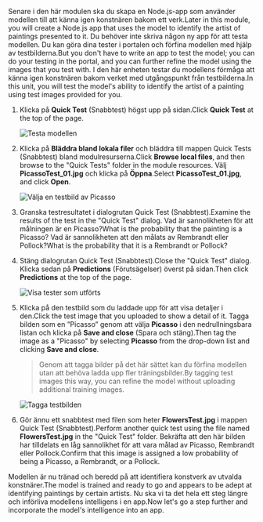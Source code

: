 <span data-ttu-id="29013-101">Senare i den här modulen ska du skapa en Node.js-app som använder modellen till att känna igen konstnären bakom ett verk.</span><span class="sxs-lookup"><span data-stu-id="29013-101">Later in this module, you will create a Node.js app that uses the model to identify the artist of paintings presented to it.</span></span> <span data-ttu-id="29013-102">Du behöver inte skriva någon ny app för att testa modellen. Du kan göra dina tester i portalen och förfina modellen med hjälp av testbilderna.</span><span class="sxs-lookup"><span data-stu-id="29013-102">But you don't have to write an app to test the model; you can do your testing in the portal, and you can further refine the model using the images that you test with.</span></span> <span data-ttu-id="29013-103">I den här enheten testar du modellens förmåga att känna igen konstnären bakom verket med utgångspunkt från testbilderna.</span><span class="sxs-lookup"><span data-stu-id="29013-103">In this unit, you will test the model's ability to identify the artist of a painting using test images provided for you.</span></span>

1. <span data-ttu-id="29013-104">Klicka på **Quick Test** (Snabbtest) högst upp på sidan.</span><span class="sxs-lookup"><span data-stu-id="29013-104">Click **Quick Test** at the top of the page.</span></span>

    ![Testa modellen](../media/4-portal-click-quick-test.png)

1. <span data-ttu-id="29013-106">Klicka på **Bläddra bland lokala filer** och bläddra till mappen Quick Tests (Snabbtest) bland modulresurserna.</span><span class="sxs-lookup"><span data-stu-id="29013-106">Click **Browse local files**, and then browse to the "Quick Tests" folder in the module resources.</span></span> <span data-ttu-id="29013-107">Välj **PicassoTest_01.jpg** och klicka på **Öppna**.</span><span class="sxs-lookup"><span data-stu-id="29013-107">Select **PicassoTest_01.jpg**, and click **Open**.</span></span>

    ![Välja en testbild av Picasso](../media/4-portal-select-test-01.png)

1. <span data-ttu-id="29013-109">Granska testresultatet i dialogrutan Quick Test (Snabbtest).</span><span class="sxs-lookup"><span data-stu-id="29013-109">Examine the results of the test in the "Quick Test" dialog.</span></span> <span data-ttu-id="29013-110">Vad är sannolikheten för att målningen är en Picasso?</span><span class="sxs-lookup"><span data-stu-id="29013-110">What is the probability that the painting is a Picasso?</span></span> <span data-ttu-id="29013-111">Vad är sannolikheten att den målats av Rembrandt eller Pollock?</span><span class="sxs-lookup"><span data-stu-id="29013-111">What is the probability that it is a Rembrandt or Pollock?</span></span>

1. <span data-ttu-id="29013-112">Stäng dialogrutan Quick Test (Snabbtest).</span><span class="sxs-lookup"><span data-stu-id="29013-112">Close the "Quick Test" dialog.</span></span> <span data-ttu-id="29013-113">Klicka sedan på **Predictions** (Förutsägelser) överst på sidan.</span><span class="sxs-lookup"><span data-stu-id="29013-113">Then click **Predictions** at the top of the page.</span></span>

    ![Visa tester som utförts](../media/4-portal-select-predictions.png)

1. <span data-ttu-id="29013-115">Klicka på den testbild som du laddade upp för att visa detaljer i den.</span><span class="sxs-lookup"><span data-stu-id="29013-115">Click the test image that you uploaded to show a detail of it.</span></span> <span data-ttu-id="29013-116">Tagga bilden som en ”Picasso” genom att välja **Picasso** i den nedrullningsbara listan och klicka på **Save and close** (Spara och stäng).</span><span class="sxs-lookup"><span data-stu-id="29013-116">Then tag the image as a "Picasso" by selecting **Picasso** from the drop-down list and clicking **Save and close**.</span></span>

    > <span data-ttu-id="29013-117">Genom att tagga bilder på det här sättet kan du förfina modellen utan att behöva ladda upp fler träningsbilder.</span><span class="sxs-lookup"><span data-stu-id="29013-117">By tagging test images this way, you can refine the model without uploading additional training images.</span></span>

    ![Tagga testbilden](../media/4-tag-test-image.png)

1. <span data-ttu-id="29013-119">Gör ännu ett snabbtest med filen som heter **FlowersTest.jpg** i mappen Quick Test (Snabbtest).</span><span class="sxs-lookup"><span data-stu-id="29013-119">Perform another quick test using the file named **FlowersTest.jpg** in the "Quick Test" folder.</span></span> <span data-ttu-id="29013-120">Bekräfta att den här bilden har tilldelats en låg sannolikhet för att vara målad av Picasso, Rembrandt eller Pollock.</span><span class="sxs-lookup"><span data-stu-id="29013-120">Confirm that this image is assigned a low probability of being a Picasso, a Rembrandt, or a Pollock.</span></span>

<span data-ttu-id="29013-121">Modellen är nu tränad och beredd på att identifiera konstverk av utvalda konstnärer.</span><span class="sxs-lookup"><span data-stu-id="29013-121">The model is trained and ready to go and appears to be adept at identifying paintings by certain artists.</span></span> <span data-ttu-id="29013-122">Nu ska vi ta det hela ett steg längre och införliva modellens intelligens i en app.</span><span class="sxs-lookup"><span data-stu-id="29013-122">Now let's go a step further and incorporate the model's intelligence into an app.</span></span>
